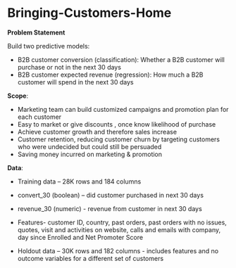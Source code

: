 # Bringing-Customers-Home

**Problem Statement**

Build two predictive models:

* B2B customer conversion (classification): Whether a B2B customer will purchase or not in the next 30 days
* B2B customer expected revenue (regression): How much a B2B customer will spend in the next 30 days

**Scope**:
* Marketing team can build customized campaigns and promotion plan for each customer
* Easy to market or give discounts , once know likelihood of purchase
* Achieve customer growth and therefore sales increase 
* Customer retention, reducing customer churn by targeting customers who were undecided but could still be persuaded
* Saving money incurred on marketing & promotion

**Data**:

* Training data – 28K rows and 184 columns

 + convert_30 (boolean) – did customer purchased in next 30 days
 
 + revenue_30 (numeric) -  revenue from customer in next 30 days
 
 + Features- customer ID, country, past orders, past orders with no issues, quotes, visit and activities on website,  calls and emails with company, day since Enrolled and Net Promoter Score

* Holdout data – 30K rows and 182 columns - includes features and no outcome variables for a different set of customers

